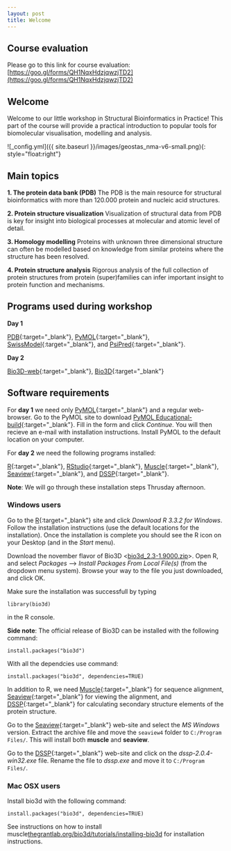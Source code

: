 ```yaml
---
layout: post
title: Welcome 
---
```


## Course evaluation

Please go to this link for course evaluation: [https://goo.gl/forms/QH1NqxHdzjqwzjTD2](https://goo.gl/forms/QH1NqxHdzjqwzjTD2)

## Welcome

Welcome to our little workshop in Structural Bioinformatics in Practice! This part of the course will  provide a practical introduction to popular tools for biomolecular visualisation, modelling and analysis. 

![_config.yml]({{ site.baseurl }}/images/geostas_nma-v6-small.png){: style="float:right"}
 
## Main topics	
    
**1. The protein data bank (PDB)** The PDB is the main resource for structural bioinformatics with more than 120.000 protein and nucleic acid structures.

**2. Protein structure visualization** Visualization of structural data from PDB is key for insight into biological processes at molecular and atomic level of detail. 

**3. Homology modelling** Proteins with unknown three dimensional structure can often be modelled based on knowledge from similar proteins where the structure has been resolved.

**4. Protein structure analysis** Rigorous analysis of the full collection of protein structures from protein (super)families can infer important insight to protein function and mechanisms. 


## Programs used during workshop

**Day 1**

[PDB](http://www.rcsb.org/pdb/home/home.do){:target="_blank"}, 
[PyMOL](http://pymol.org){:target="_blank"}, 
[SwissModel](https://swissmodel.expasy.org/){:target="_blank"}, and
[PsiPred](http://bioinf.cs.ucl.ac.uk/psipred/){:target="_blank"}.


**Day 2**

[Bio3D-web](http://thegrantlab.org/bio3d-web){:target="_blank"}, 
[Bio3D](http://thegrantlab.org/bio3d){:target="_blank"}



## Software requirements

For **day 1** we need only [PyMOL](http://pymol.org){:target="_blank"} and a regular web-browser. Go to the PyMOL site to download [PyMOL Educational-build](http://pymol.org/edu/?q=educational/){:target="_blank"}. Fill in the form and click *Continue*. You will then recieve an e-mail with installation instructions. Install PyMOL to the default location on your computer. 

For **day 2** we need the following programs installed:

[R](https://cran.r-project.org/){:target="_blank"}, 
[RStudio](https://www.rstudio.com/products/rstudio/){:target="_blank"},
[Muscle](http://www.drive5.com/muscle/){:target="_blank"},
[Seaview](http://doua.prabi.fr/software/seaview){:target="_blank"}, and 
[DSSP](ftp://ftp.cmbi.ru.nl/pub/software/dssp/){:target="_blank"}. 

**Note**: We will go through these installation steps Thrusday afternoon. 

### Windows users

Go to the [R](https://cran.r-project.org/bin/windows/base/){:target="_blank"} site and click *Download R 3.3.2 for Windows*. Follow the installation instructions (use the default locations for the installation). Once the installation is complete you should see the R icon on your Desktop (and in the *Start* menu).

Download the november flavor of Bio3D <[bio3d_2.3-1.9000.zip](https://www.dropbox.com/s/ajijk70017xm25j/bio3d_2.3-1.9000.zip?dl=1)>. Open R, and select *Packages* --> *Install Packages From Local File(s)* (from the dropdown menu system). Browse your way to the file you just downloaded, and click OK. 

Make sure the installation was successfull by typing

```
library(bio3d)
```

in the R console.

**Side note**: The official release of Bio3D can be installed with the following command:

```
install.packages("bio3d")
```

With all the dependcies use command:

```
install.packages("bio3d", dependencies=TRUE)
```

In addition to R, we need [Muscle](http://www.drive5.com/muscle/downloads.htm){:target="_blank"} for sequence alignment, [Seaview](http://doua.prabi.fr/software/seaview){:target="_blank"} for viewing the alignment, and [DSSP](ftp://ftp.cmbi.ru.nl/pub/software/dssp/){:target="_blank"} for calculating secondary structure elements of the protein structure.

Go to the [Seaview](http://doua.prabi.fr/software/seaview){:target="_blank"} web-site and select the *MS Windows* version. Extract the archive file and move the `seaview4` folder to `C:/Program Files/`. This will install both **muscle** and **seaview**. 

Go to the [DSSP](ftp://ftp.cmbi.ru.nl/pub/software/dssp/){:target="_blank"} web-site and click on the *dssp-2.0.4-win32.exe* file. Rename the file to *dssp.exe* and move it to `C:/Program Files/`. 


### Mac OSX users 

Install bio3d with the following command:

```
install.packages("bio3d", dependencies=TRUE)
```

See instructions on how to install muscle[thegrantlab.org/bio3d/tutorials/installing-bio3d](http://thegrantlab.org/bio3d/tutorials/installing-bio3d) for installation instructions. 
